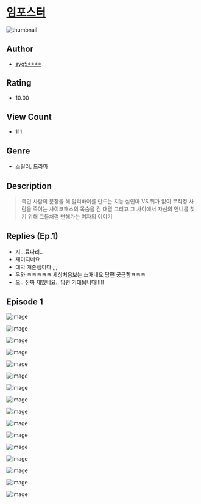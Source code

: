 # [임포스터](https://comic.naver.com/challenge/list?titleId=810716)
![thumbnail](https://image-comic.pstatic.net/user_contents_data/challenge_comic/2023/05/24/134502/upload_3690758397342529841_480x623.jpeg)

## Author
- [syg5****](https://comic.naver.com/artistTitle?id=134502)

## Rating
- 10.00

## View Count
- 111

## Genre
- 스릴러, 드라마

## Description
> 죽인 사람의 분장을 해 알리바이를 만드는 지능 살인마 VS 뒤가 없이 무작정 사람을 죽이는 사이코패스의 목숨을 건 대결 그리고 그 사이에서 자신의 언니를 찾기 위해 그들처럼 변해가는 여자의 이야기

## Replies (Ep.1)
- 지...료따리..
- 재미지네요
- 대박 개존잼이다 ,,,
- 우와 ㅋㅋㅋㅋㅋ 세상처음보는 소재네요 담편 궁금함ㅋㅋㅋ
- 오.. 진짜 재밌네요.. 담편 기대됩니다!!!!!

## Episode 1
![image](https://image-comic.pstatic.net/user_contents_data/challenge_comic/2023/05/24/134502/upload_3689351009419944248.jpeg)

![image](https://image-comic.pstatic.net/user_contents_data/challenge_comic/2023/05/24/134502/upload_3906703559809513777.jpeg)

![image](https://image-comic.pstatic.net/user_contents_data/challenge_comic/2023/05/24/134502/upload_4063200377635562339.jpeg)

![image](https://image-comic.pstatic.net/user_contents_data/challenge_comic/2023/05/24/134502/upload_3774637051310650722.jpeg)

![image](https://image-comic.pstatic.net/user_contents_data/challenge_comic/2023/05/24/134502/upload_3761744165850132536.jpeg)

![image](https://image-comic.pstatic.net/user_contents_data/challenge_comic/2023/05/24/134502/upload_3619036155072374328.jpeg)

![image](https://image-comic.pstatic.net/user_contents_data/challenge_comic/2023/05/24/134502/upload_3474303251076233314.jpeg)

![image](https://image-comic.pstatic.net/user_contents_data/challenge_comic/2023/05/24/134502/upload_7293074062638735974.jpeg)

![image](https://image-comic.pstatic.net/user_contents_data/challenge_comic/2023/05/24/134502/upload_7148163927522161460.jpeg)

![image](https://image-comic.pstatic.net/user_contents_data/challenge_comic/2023/05/24/134502/upload_7161343770015053368.jpeg)

![image](https://image-comic.pstatic.net/user_contents_data/challenge_comic/2023/05/24/134502/upload_7291721847986677041.jpeg)

![image](https://image-comic.pstatic.net/user_contents_data/challenge_comic/2023/05/24/134502/upload_7291947028880373046.jpeg)

![image](https://image-comic.pstatic.net/user_contents_data/challenge_comic/2023/05/24/134502/upload_7291952557255190115.jpeg)

![image](https://image-comic.pstatic.net/user_contents_data/challenge_comic/2023/05/24/134502/upload_3991146270996967728.jpeg)

![image](https://image-comic.pstatic.net/user_contents_data/challenge_comic/2023/05/24/134502/upload_3546365015557812786.jpeg)

![image](https://image-comic.pstatic.net/user_contents_data/challenge_comic/2023/05/24/134502/upload_7221019759267098980.jpeg)
